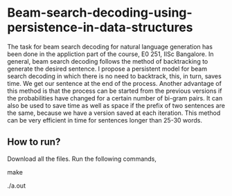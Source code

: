# Beam-search-decoding-using-persistence-in-data-structures

The task for beam search decoding for natural
language generation has been done in the appliction part of the course, E0 251, IISc Bangalore. In general,
beam search decoding follows the method of
backtracking to generate the desired sentence.
I propose a persistent model for beam search
decoding in which there is no need to backtrack,
this, in turn, saves time. We get our sentence
at the end of the process. Another advantage
of this method is that the process can be
started from the previous versions if the probabilities
have changed for a certain number of
bi-gram pairs. It can also be used to save time
as well as space if the prefix of two sentences
are the same, because we have a version saved
at each iteration. This method can be very efficient
in time for sentences longer than 25-30
words.

## How to run?

Download all the files.
Run the following commands,

  make
  
  ./a.out
